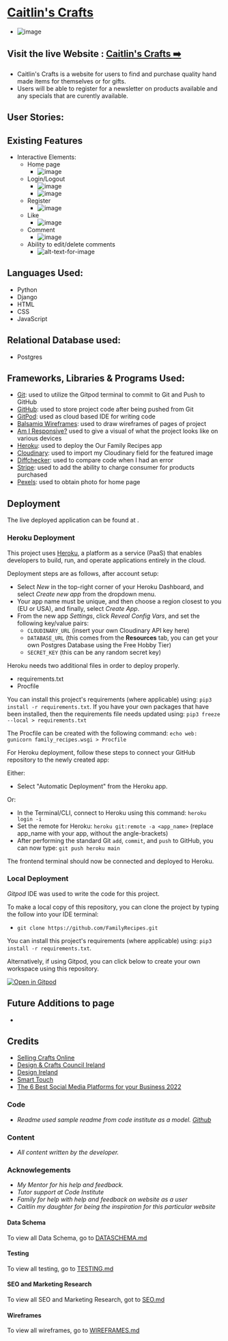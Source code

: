 # [Caitlin's Crafts]()
- ![image]()
## Visit the live Website : **[Caitlin's Crafts :arrow_right:]()**
- Caitlin's Crafts is a website for users to find and purchase quality hand made items for themselves or for gifts.
- Users will be able to register for a newsletter on products available and any specials that are curently available.

User Stories:
-

## Existing Features
- Interactive Elements:
  - Home page
    - ![image](static/images/home_page.jpg)
  - Login/Logout
    - ![image](static/images/login_page.jpg)
    - ![image](static/images/log_out.jpg)
  - Register
    - ![image](testing/register_page.jpg)
  - Like
    - ![image](static/images/like_comment.jpg)
  - Comment
    - ![image](static/images/like_comment.jpg)
  - Ability to edit/delete comments
    - ![alt-text-for-image](testing/edit_delete.png)

## Languages Used:

- Python
- Django
- HTML
- CSS
- JavaScript

## Relational Database used:

- Postgres

## Frameworks, Libraries & Programs Used:

- [Git](https://git-scm.com): used to utilize the Gitpod terminal to commit to Git and Push to GitHub
- [GitHub](https://github.com/): used to store project code after being pushed from Git
- [GitPod](https://gitpod.io/): used as cloud based IDE for writing code
- [Balsamiq Wireframes](https://balsamiq.com/):  used to draw wireframes of pages of project
- [Am I Responsive?](http://ami.responsivedesign.is/) used to give a visual of what the project looks like on various devices
- [Heroku](https://heroku.com): used to deploy the Our Family Recipes app
- [Cloudinary](https://cloudinary.com/): used to import my Cloudinary field for the featured image
- [Diffchecker](https://www.diffchecker.com/): used to compare code when I had an error
- [Stripe](https://stripe.com/): used to add the ability to charge consumer for products purchased
- [Pexels](https://pexels.com/): used to obtain photo for home page

## Deployment

The live deployed application can be found at []().

### Heroku Deployment

This project uses [Heroku](https://www.heroku.com), a platform as a service (PaaS) that enables developers to build, run, and operate applications entirely in the cloud.

Deployment steps are as follows, after account setup:

- Select *New* in the top-right corner of your Heroku Dashboard, and select *Create new app* from the dropdown menu.
- Your app name must be unique, and then choose a region closest to you (EU or USA), and finally, select *Create App*.
- From the new app *Settings*, click *Reveal Config Vars*, and set the following key/value pairs:
  - `CLOUDINARY_URL` (insert your own Cloudinary API key here)
  - `DATABASE_URL` (this comes from the **Resources** tab, you can get your own Postgres Database using the Free Hobby Tier)
  - `SECRET_KEY` (this can be any random secret key)

Heroku needs two additional files in order to deploy properly.
- requirements.txt
- Procfile

You can install this project's requirements (where applicable) using: `pip3 install -r requirements.txt`. If you have your own packages that have been installed, then the requirements file needs updated using: `pip3 freeze --local > requirements.txt`

The Procfile can be created with the following command: `echo web: gunicorn family_recipes.wsgi > Procfile`

For Heroku deployment, follow these steps to connect your GitHub repository to the newly created app:

Either:
- Select "Automatic Deployment" from the Heroku app.

Or:
- In the Terminal/CLI, connect to Heroku using this command: `heroku login -i`
- Set the remote for Heroku: `heroku git:remote -a <app_name>` (replace app_name with your app, without the angle-brackets)
- After performing the standard Git `add`, `commit`, and `push` to GitHub, you can now type: `git push heroku main`

The frontend terminal should now be connected and deployed to Heroku.

### Local Deployment

*Gitpod* IDE was used to write the code for this project.

To make a local copy of this repository, you can clone the project by typing the follow into your IDE terminal:
- `git clone https://github.com/FamilyRecipes.git`

You can install this project's requirements (where applicable) using: `pip3 install -r requirements.txt`.

Alternatively, if using Gitpod, you can click below to create your own workspace using this repository.

[![Open in Gitpod](https://gitpod.io/button/open-in-gitpod.svg)](https://gitpod.io/#https://github.com/pattytonyoneill/caitlins_crafts)

## Future Additions to page
- 

## Credits
-  [Selling Crafts Online](https://wellkeptwallet.com/selling-crafts-online/)
-  [Design & Crafts Council Ireland](https://www.dcci.ie/about/media/press-releases/new-global-online-platform-launched-for-the-very-best-of-irelands-design-an)
-  [Design Ireland](https://www.designireland.ie/)
-  [Smart Touch](https://www.smarttouch.me/)
-  [The 6 Best Social Media Platforms for your Business 2022](https://www.lyfemarketing.com/blog/best-social-media-platforms/)

### Code
- _Readme used sample readme from code institute as a model. [Github](https://github.com/Code-Institute-Solutions/readme-template/blob/master/README.md)_

### Content
- _All content written by the developer._

### Acknowlegements
- _My Mentor for his help and feedback._
- _Tutor support at Code Institute_
- _Family for help with help and feedback on website as a user_
- _Caitlin my daughter for being the inspiration for this particular website_

#### Data Schema
To view all Data Schema, go to [DATASCHEMA.md](DATASCHEMA.md)

#### Testing
To view all testing, go to [TESTING.md](TESTING.md)

#### SEO and Marketing Research
To view all SEO and Marketing Research, got to [SEO.md](SEO.md)

#### Wireframes
To view all wireframes, go to [WIREFRAMES.md](WIREFRAMES.md)
